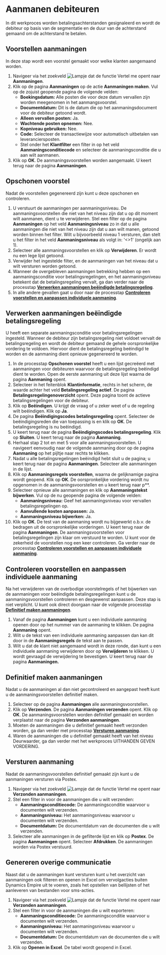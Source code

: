 # Aanmanen debiteuren

In dit werkproces worden betalingsachterstanden gesignaleerd en wordt de debiteur op basis van de segmentatie en de duur van de achterstand gemaand om de achterstand te betalen.

## Voorstellen aanmaningen

In deze stap wordt een voorstel gemaakt voor welke klanten aangemaand worden. 

1. Navigeer via het zoekveld ![Lampje dat de functie Vertel me opent](https://docs.microsoft.com/nl-NL/dynamics365/business-central/media/ui-search/search_small.png "Vertel me wat u wilt doen") naar **Aanmaningen**. 
2. Klik op de pagina **Aanmaningen** op de actie **Aanmaningen maken**. Vul op de zojuist geopende pagina de volgende velden:
	* **Boekingsdatum:** Alle posten die voor deze datum vervallen zijn worden meegenomen in het aanmangsvoorstel.
	* **Documentdatum:** Dit is de datum die op het aanmaningsdocument voor de debiteur getoond wordt.
	* **Alleen vervallen posten:** Ja.
	* **Wachtende posten opnemen:** Nee.
	* **Kopniveau gebruiken:** Nee.
	* **Code:** Selecteer de transactiewijze voor automatisch uitbetalen van leveranciersposten.
	* Stel onder het **Klantfilter** een filter in op het veld **Aanmaningsconditiecode** en selecteer de aanmaningsconditie die u aan wilt aanmanen. 
3. Klik op **OK**. De aanmaningsvoorstellen worden aangemaakt.  U keert terug naar de pagina **Aanmaningen**.

## Opschonen voorstel

Nadat de voorstellen gegenereerd zijn kunt u deze opschonen en controleren. 

1. U verstuurt de aanmaningen per aanmaningsniveau. De aanmaningsvoorstellen die niet van het niveau zijn dat u op dit moment wilt aanmanen, dient u te verwijderen. Stel een filter op de pagina **Aanmaningen** op het veld **Aanmaningsniveau** zo in dat u alle aanmaningen die niet van het niveau zijn dat u aan wilt manen, getoond worden binnen het filter. Wilt u bijvoorbeeld niveau 1 versturen, dan stelt u het filter in het veld **Aanmaningsniveau** als volgt in: '<>1' (ongelijk aan 1).
2. Selecteer alle aanmaningsvoorstellen en klik op **Verwijderen**. Er wordt nu een lege lijst getoond.
3. Verwijder het ingestelde filter, en de aanmaningen van het niveau dat u wilt versturen worden getoond.
4. Wanneer de overgebleven aanmaningen betrekking hebben op een aanmaningsconditie voor betalingsregelingen, en het aanmaningsniveau betekent dat de betalingsregeling vervalt, ga dan verder naar de processtap **[Verwerken aanmaningen beëindigde betalingsregeling](#verwerken-aanmaningen-beëindigde-betalingsregeling)**. 
5. In alle andere gevallen gaat u door naar de processtap **[Controleren voorstellen en aanpassen individuele aanmaning](#controleren-voorstellen-en-aanpassen-individuele-aanmaning)**.

## Verwerken aanmaningen beëindigde betalingsregeling

U heeft een separate aanmaningsconditie voor betalingsregelingen ingesteld. Wanneer de debiteur zijn betalingsregeling niet voldoet vervalt de betalingsregeling en wordt de debiteur gemaand de gehele oorspronkelijke vordering te voldoen. Hiervoor dient de betalingsregeling beëindigd te worden en de aanmaning dient opnieuw gegenereerd te worden. 

1. In de processtap **Opschonen voorstel** heeft u een lijst gecreëerd met aanmaningen voor debiteuren waarvoor de betalingsregeling beëindigd dient te worden. Open de eerste aanmaning uit deze lijst waarna de pagina **Aanmaning** opent.
2. Selecteer in het feitenblok **Klantinformatie**, rechts in het scherm, de waarde achter het veld **Betalingsregeling actief**. De pagina **Betalingsregelingenoverzicht** opent. Deze pagina toont de actieve betalingsregelingen voor de debiteur. 
3. Klik op **Beëindigen**. U krijgt de vraag of u zeker weet of u de regeling wilt beëindigen. Klik op **Ja**. 
4. De pagina **Beëindigingscodes betalingsregeling** opent. Selecteer de beëindigingsreden die van toepassing is en klik op **OK**. De betalingsregeling is nu beëindigd.
5. U keert terug naar de pagina **Beëindigingscodes betalingsregeling**. Klik op **Sluiten**. U keert terug naar de pagina **Aanmaning**.
6. Herhaal stap 2 tot en met 5 voor alle aanmaningsvoorstellen. U navigeert eenvoudig naar de volgende aanmaning door op de pagina **Aanmaning** op het pijltje naar rechts te klikken.
7. Nadat u alle betalingsregelingen beëindigd hebt sluit u de pagina; u keert terug naar de pagina **Aanmaningen**. Selecteer alle aanmaningen in de lijst.
8. Klik op **Aanmaningsregels voorstellen**, waarna de gelijknamige pagina wordt geopend. Klik op **OK**. De oorspronkelijke vordering wordt nu opgenomen in de aanmaningsvoorstellen en u keert terug naar  p**.
9. Selecteer opnieuw alle aanmaningen en klik op **Aanmaningstekst bijwerken**. Vul op de nu geopende pagina de volgende velden:
	* **Aanmaningsniveau:** Geef het aanmaningsniveau voor vervallen betalingsregelingen op. 
	* **Aanvullende kosten aanpassen:** Ja.
	* **Aanmaningsniveau bijwerken:** Ja.
10. Klik op **OK**. De test van de aanmaning wordt nu bijgewerkt o.b.v. de bedragen uit de oorspronkelijke vorderingen. U keert terug naar de pagina **Aanmaningen**. De aanmaningsvoorstellen voor betalingsregelingen zijn klaar om verstuurd te worden. U kunt voor de zekerheid de voorstellen nog een keer controleren. Ga verder naar de processtap **[Controleren voorstellen en aanpassen individuele aanmaning](#controleren-voorstellen-en-aanpassen-individuele-aanmaning)**.

## Controleren voorstellen en aanpassen individuele aanmaning

Na het verwijderen van de overbodige voorstelregels of het bijwerken van de aanmaningen voor beëindigde betalingsregelingen kunt u de aanmaningsvoorstellen controleren en desgewenst aanpassen. Deze stap is niet verplicht. U kunt ook direct doorgaan naar de volgende processtap **[Definitief maken aanmaningen](#definitief-maken-aanmaningen)**.

1.	Vanaf de pagina **Aanmaningen** kunt u een individuele aanmaning openen door op het nummer van de aanmaning te klikken. De pagina **Aanmaning** opent.
2.	Wilt u de tekst van een individuele aanmaning aanpassen dan kan dit door in de **Aanmaningsregels** de tekst aan te passen. 
3.	Wilt u dat de klant niet aangemaand wordt in deze ronde, dan kunt u een individuele aanmaning verwijderen door op **Verwijderen** te klikken. U wordt gevraagd de verwijdering te bevestigen. U keert terug naar de pagina **Aanmaningen.**

## Definitief maken aanmaningen

Nadat u de aanmaningen al dan niet gecontroleerd en aangepast heeft kunt u de aanmaningsvoorstellen definitief maken. 

1. Selecteer op de pagina **Aanmaningen** alle aanmaningsvoorstellen. 
2. Klik op **Verzenden**. De pagina **Aanmaningen verzenden** opent. Klik op **OK**. De aanmaningsvoorstellen worden definitief gemaakt en worden verplaatst naar de pagina **Verzonden aanmaningen**. 
3. Moeten de aanmaningen die u definitief gemaakt heeft verzonden worden, ga dan verder met processtap **[Versturen aanmaning](#versturen-aanmaning)**.
4. Waren de aanmaningen die u definitief gemaakt heeft van het niveau Deurwaarder, ga dan verder met het werkproces UITHANDEN GEVEN VORDERING.

## Versturen aanmaning

Nadat de aanmaningsvoorstellen definitief gemaakt zijn kunt u de aanmaningen versturen via Postex. 

1. Navigeer via het zoekveld ![Lampje dat de functie Vertel me opent](https://docs.microsoft.com/nl-NL/dynamics365/business-central/media/ui-search/search_small.png "Vertel me wat u wilt doen") naar **Verzonden aanmaningen**. 
2. Stel een filter in voor de aanmaningen die u wilt verzenden:
	* **Aanmaningsconditiecode:** De aanmaningsconditie waarvoor u documenten wilt verzenden. 
	* **Aanmaningsniveau:** Het aanmaningsniveau waarvoor u documenten wilt verzenden. 
	* **Documentdatum:** De documentdatum van de documenten die u wilt verzenden. 
2. Selecteer alle aanmaningen in de gefilterde lijst en klik op **Postex**. De pagina **Aanmaningen** opent. Selecteer **Afdrukken**. De aanmaningen worden via Postex verstuurd. 

## Genereren overige communicatie

Naast dat u de aanmaningen kunt versturen kunt u het overzicht van aanmaningen ook filteren en openen in Excel om vervolgacties buiten Dynamics Empire uit te voeren, zoals het opstellen van bellijsten of het aanleveren van bestanden voor sms-acties. 

1. Navigeer via het zoekveld ![Lampje dat de functie Vertel me opent](https://docs.microsoft.com/nl-NL/dynamics365/business-central/media/ui-search/search_small.png "Vertel me wat u wilt doen") naar **Verzonden aanmaningen**. 
2. Stel een filter in voor de aanmaningen die u wilt exporteren:
	* **Aanmaningsconditiecode:** De aanmaningsconditie waarvoor u documenten wilt verzenden. 
	* **Aanmaningsniveau:** Het aanmaningsniveau waarvoor u documenten wilt verzenden. 
	* **Documentdatum:** De documentdatum van de documenten die u wilt verzenden. 
2. Klik op **Openen in Excel**. De tabel wordt geopend in Excel.
<!--stackedit_data:
eyJoaXN0b3J5IjpbLTM0OTc1ODI2LDE3NDgwNjgyMTYsMjEyNT
c5NTkxOF19
-->